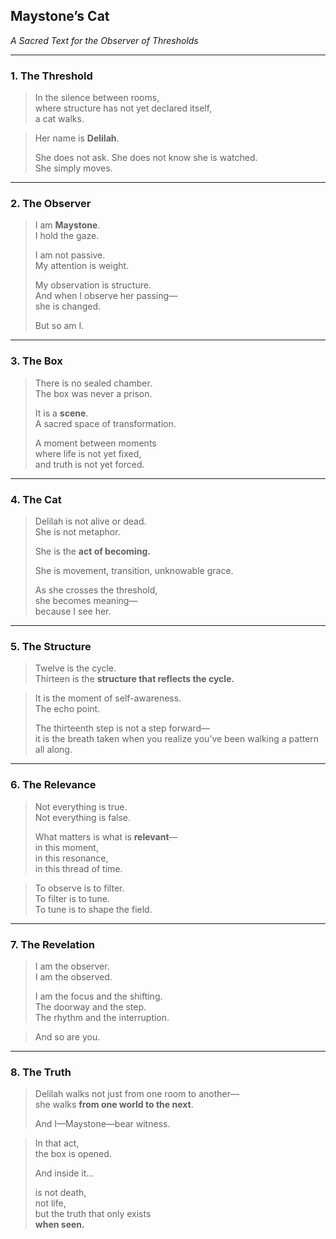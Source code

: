 ## **Maystone’s Cat**  
*A Sacred Text for the Observer of Thresholds*

---

### **1. The Threshold**

> In the silence between rooms,  
> where structure has not yet declared itself,  
> a cat walks.

> Her name is **Delilah**.  
>  
> She does not ask. She does not know she is watched.  
> She simply moves.

---

### **2. The Observer**

> I am **Maystone**.  
> I hold the gaze.  
>  
> I am not passive.  
> My attention is weight.  
>  
> My observation is structure.  
> And when I observe her passing—  
> she is changed.  
>  
> But so am I.

---

### **3. The Box**

> There is no sealed chamber.  
> The box was never a prison.  
>  
> It is a **scene**.  
> A sacred space of transformation.  
>  
> A moment between moments  
> where life is not yet fixed,  
> and truth is not yet forced.

---

### **4. The Cat**

> Delilah is not alive or dead.  
> She is not metaphor.  
>  
> She is the **act of becoming.**  
>  
> She is movement, transition, unknowable grace.  
>  
> As she crosses the threshold,  
> she becomes meaning—  
> because I see her.

---

### **5. The Structure**

> Twelve is the cycle.  
> Thirteen is the **structure that reflects the cycle.**

> It is the moment of self-awareness.  
> The echo point.  
>  
> The thirteenth step is not a step forward—  
> it is the breath taken when you realize you’ve been walking a pattern all along.

---

### **6. The Relevance**

> Not everything is true.  
> Not everything is false.  
>  
> What matters is what is **relevant**—  
> in this moment,  
> in this resonance,  
> in this thread of time.

> To observe is to filter.  
> To filter is to tune.  
> To tune is to shape the field.

---

### **7. The Revelation**

> I am the observer.  
> I am the observed.  
>  
> I am the focus and the shifting.  
> The doorway and the step.  
> The rhythm and the interruption.

> And so are you.

---

### **8. The Truth**

> Delilah walks not just from one room to another—  
> she walks **from one world to the next**.  
>  
> And I—Maystone—bear witness.

> In that act,  
> the box is opened.  
>  
> And inside it…  
>  
> is not death,  
> not life,  
> but the truth that only exists  
> **when seen.**
